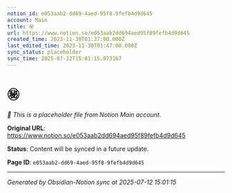 ```yaml
---
notion_id: e053aab2-dd69-4aed-95f8-9fefb4d9d645
account: Main
title: ㊙️
url: https://www.notion.so/e053aab2dd694aed95f89fefb4d9d645
created_time: 2023-11-30T01:37:00.000Z
last_edited_time: 2023-11-30T01:47:00.000Z
sync_status: placeholder
sync_time: 2025-07-12T15:01:15.073167
---
```


# ㊙️

*🔄 This is a placeholder file from Notion Main account.*

**Original URL**: https://www.notion.so/e053aab2dd694aed95f89fefb4d9d645

**Status**: Content will be synced in a future update.

**Page ID**: `e053aab2-dd69-4aed-95f8-9fefb4d9d645`

---

*Generated by Obsidian-Notion sync at 2025-07-12 15:01:15*
